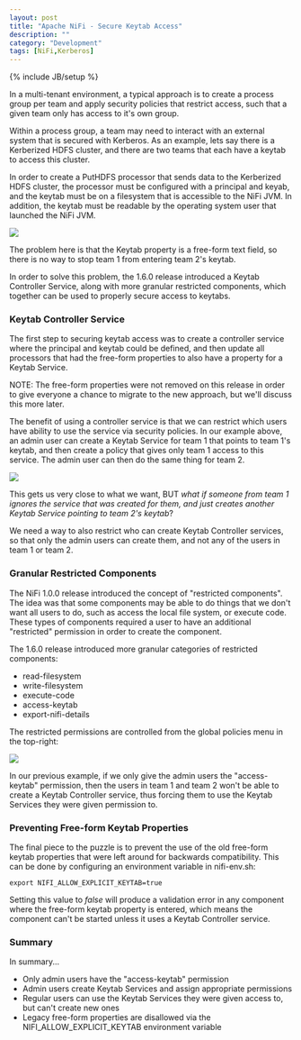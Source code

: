 ```yaml
---
layout: post
title: "Apache NiFi - Secure Keytab Access"
description: ""
category: "Development"
tags: [NiFi,Kerberos]
---
```

{% include JB/setup %}

In a multi-tenant environment, a typical approach is to create a process group per team and apply security
policies that restrict access, such that a given team only has access to it's own group.

Within a process group, a team may need to interact with an external system that is secured with Kerberos. As an
example, lets say there is a Kerberized HDFS cluster, and there are two teams that each have a keytab to
access this cluster.

In order to create a PutHDFS processor that sends data to the Kerberized HDFS cluster, the processor must be configured
with a principal and keyab, and the keytab must be on a filesystem that is accessible to the NiFi JVM. In addition, the keytab must be readable by the operating system user that launched the NiFi JVM.

<img src="{{ BASE_PATH }}/assets/images/nifi-keytab-isolation/01-nifi-keytab-setup-before.png" class="img-responsive">

The problem here is that the Keytab property is a free-form text field, so there is no way to stop team 1 from entering team 2's keytab.

In order to solve this problem, the 1.6.0 release introduced a Keytab Controller Service, along with more granular restricted components, which together can be used to properly secure access to keytabs.

### Keytab Controller Service

The first step to securing keytab access was to create a controller service where the principal and keytab could be
defined, and then update all processors that had the free-form properties to also have a property for a Keytab
Service.

NOTE: The free-form properties were not removed on this release in order to give everyone a chance to migrate to
the new approach, but we'll discuss this more later.

The benefit of using a controller service is that we can restrict which users have ability to use the service via security policies. In our example above, an admin user can create a Keytab Service for team 1 that points to team 1's keytab, and then create a policy that gives only team 1 access to this service. The admin user can then do the same thing for team 2.  

<img src="{{ BASE_PATH }}/assets/images/nifi-keytab-isolation/02-nifi-keytab-setup-after.png" class="img-responsive">

This gets us very close to what we want, BUT *what if someone from team 1 ignores the service that was created for them, and just creates another Keytab Service pointing to team 2's keytab*?

We need a way to also restrict who can create Keytab Controller services, so that only the admin users can create them,
and not any of the users in team 1 or team 2.

### Granular Restricted Components

The NiFi 1.0.0 release introduced the concept of "restricted components". The idea was that some components may be
able to do things that we don't want all users to do, such as access the local file system, or execute code. These types of components required a user to have an additional "restricted" permission in order to create the component.

The 1.6.0 release introduced more granular categories of restricted components:

* read-filesystem
* write-filesystem
* execute-code
* access-keytab
* export-nifi-details

The restricted permissions are controlled from the global policies menu in the top-right:

<img src="{{ BASE_PATH }}/assets/images/nifi-keytab-isolation/03-nifi-restricted-permissions.png" class="img-responsive img-thumbnail">

In our previous example, if we only give the admin users the "access-keytab" permission, then the users in team 1 and team 2 won't be able to create a Keytab Controller service, thus forcing them to use the Keytab Services they were given permission to.

### Preventing Free-form Keytab Properties

The final piece to the puzzle is to prevent the use of the old free-form keytab properties that were left around for
backwards compatibility. This can be done by configuring an environment variable in nifi-env.sh:

    export NIFI_ALLOW_EXPLICIT_KEYTAB=true

Setting this value to *false* will produce a validation error in any component where the free-form keytab property is
entered, which means the component can't be started unless it uses a Keytab Controller service.

### Summary

In summary...

* Only admin users have the "access-keytab" permission
* Admin users create Keytab Services and assign appropriate permissions
* Regular users can use the Keytab Services they were given access to, but can't create new ones
* Legacy free-form properties are disallowed via the NIFI_ALLOW_EXPLICIT_KEYTAB environment variable
